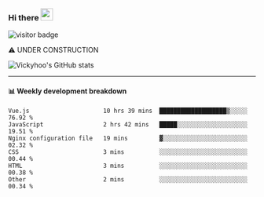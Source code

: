 ### Hi there <a href="https://www.gautamkrishnar.com/"><img src="https://media.giphy.com/media/hvRJCLFzcasrR4ia7z/giphy.gif" width="25px"></a>

![visitor badge](https://visitor-badge.glitch.me/badge?page_id=vickyhoo.vickyhoo&left_color=black&right_color=cornflowerblue)

⚠️ UNDER CONSTRUCTION

![Vickyhoo's GitHub stats](https://github-readme-stats.vercel.app/api?username=vickyhoo&theme=react&show_icons=true&count_private=true)

---

#### :bar_chart: Weekly development breakdown

<!--START_SECTION:waka-->

```text
Vue.js                     10 hrs 39 mins  ███████████████████▒░░░░░   76.92 %
JavaScript                 2 hrs 42 mins   █████░░░░░░░░░░░░░░░░░░░░   19.51 %
Nginx configuration file   19 mins         ▓░░░░░░░░░░░░░░░░░░░░░░░░   02.32 %
CSS                        3 mins          ░░░░░░░░░░░░░░░░░░░░░░░░░   00.44 %
HTML                       3 mins          ░░░░░░░░░░░░░░░░░░░░░░░░░   00.38 %
Other                      2 mins          ░░░░░░░░░░░░░░░░░░░░░░░░░   00.34 %
```

<!--END_SECTION:waka-->


<!--
**vickyhoo/vickyhoo** is a ✨ _special_ ✨ repository because its `README.md` (this file) appears on your GitHub profile.

Here are some ideas to get you started:

- 🔭 I’m currently working on ...
- 🌱 I’m currently learning ...
- 👯 I’m looking to collaborate on ...
- 🤔 I’m looking for help with ...
- 💬 Ask me about ...
- 📫 How to reach me: ...
- 😄 Pronouns: ...
- ⚡ Fun fact: ...
-->
